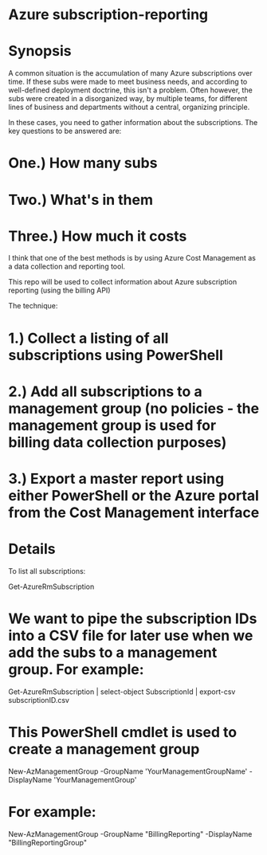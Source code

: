 # Azure subscription-reporting

# Synopsis

A common situation is the accumulation of many Azure subscriptions over time. If these subs were made to meet business needs, and according to well-defined deployment doctrine, this isn't a problem. Often however, the subs were created in a disorganized way, by multiple teams, for different lines of business and departments without a central, organizing principle.

In these cases, you need to gather information about the subscriptions. The key questions to be answered are: 

# One.) How many subs 

# Two.) What's in them

# Three.) How much it costs

I think that one of the best methods is by using Azure Cost Management as a data collection and reporting tool.


This repo will be used to collect information about Azure subscription reporting (using the billing API)

The technique:

# 1.) Collect a listing of all subscriptions using PowerShell

# 2.) Add all subscriptions to a management group (no policies - the management group is used for billing data collection purposes)

# 3.) Export a master report using either PowerShell or the Azure portal from the Cost Management interface

#

# Details

To list all subscriptions:

Get-AzureRmSubscription 

# We want to pipe the subscription IDs into a CSV file for later use when we add the subs to a management group. For example:

Get-AzureRmSubscription | select-object SubscriptionId | export-csv subscriptionID.csv

# This PowerShell cmdlet is used to create a management group

New-AzManagementGroup -GroupName 'YourManagementGroupName' -DisplayName 'YourManagementGroup'

# For example:

New-AzManagementGroup -GroupName "BillingReporting" -DisplayName "BillingReportingGroup"

# 
